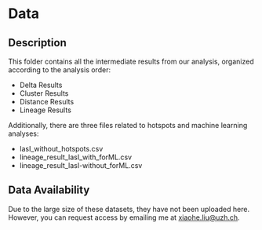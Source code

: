 # Data

## Description
This folder contains all the intermediate results from our analysis, organized according to the analysis order:
- Delta Results
- Cluster Results
- Distance Results
- Lineage Results

Additionally, there are three files related to hotspots and machine learning analyses:
- lasI_without_hotspots.csv
- lineage_result_lasI_with_forML.csv
- lineage_result_lasI-without_forML.csv

## Data Availability
Due to the large size of these datasets, they have not been uploaded here. However, you can request access by emailing me at xiaohe.liu@uzh.ch.
